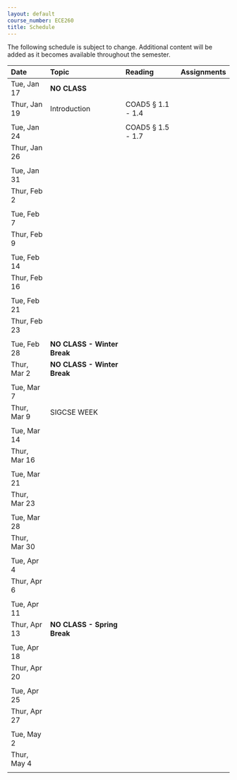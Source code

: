 ```yaml
---
layout: default
course_number: ECE260
title: Schedule
---
```


The following schedule is subject to change.
Additional content will be added as it becomes available throughout the semester.<br>


**Date**       | **Topic**                                                                                     |  **Reading**                                                |  **Assignments**                                                           
:--------------|:----------------------------------------------------------------------------------------------|:------------------------------------------------------------|:-----------------------------------------------------------------------    
Tue, Jan 17    |  **NO CLASS**                                                                                 |                                                             |
Thur, Jan 19   |  Introduction                                                                                 |  COAD5 § 1.1 - 1.4                                          |
               |                                                                                               |                                                             |
Tue, Jan 24    |                                                                                               |  COAD5 § 1.5 - 1.7                                          |
Thur, Jan 26   |                                                                                               |                                                             |
               |                                                                                               |                                                             |
Tue, Jan 31    |                                                                                               |                                                             |
Thur, Feb 2    |                                                                                               |                                                             |
               |                                                                                               |                                                             |
Tue, Feb 7     |                                                                                               |                                                             |
Thur, Feb 9    |                                                                                               |                                                             |
               |                                                                                               |                                                             |
Tue, Feb 14    |                                                                                               |                                                             |
Thur, Feb 16   |                                                                                               |                                                             |
               |                                                                                               |                                                             |
Tue, Feb 21    |                                                                                               |                                                             |
Thur, Feb 23   |                                                                                               |                                                             |
               |                                                                                               |                                                             |
Tue, Feb 28    |  **NO CLASS - Winter Break**                                                                  |                                                             |
Thur, Mar 2    |  **NO CLASS - Winter Break**                                                                  |                                                             |
               |                                                                                               |                                                             |
Tue, Mar 7     |                                                                                               |                                                             |
Thur, Mar 9    |  SIGCSE WEEK                                                                                  |                                                             |
               |                                                                                               |                                                             |
Tue, Mar 14    |                                                                                               |                                                             |
Thur, Mar 16   |                                                                                               |                                                             |
               |                                                                                               |                                                             |
Tue, Mar 21    |                                                                                               |                                                             |
Thur, Mar 23   |                                                                                               |                                                             |
               |                                                                                               |                                                             |
Tue, Mar 28    |                                                                                               |                                                             |
Thur, Mar 30   |                                                                                               |                                                             |
               |                                                                                               |                                                             |
Tue, Apr 4     |                                                                                               |                                                             |
Thur, Apr 6    |                                                                                               |                                                             |
               |                                                                                               |                                                             |
Tue, Apr 11    |                                                                                               |                                                             |
Thur, Apr 13   |  **NO CLASS - Spring Break**                                                                  |                                                             |
               |                                                                                               |                                                             |
Tue, Apr 18    |                                                                                               |                                                             |
Thur, Apr 20   |                                                                                               |                                                             |
               |                                                                                               |                                                             |
Tue, Apr 25    |                                                                                               |                                                             |
Thur, Apr 27   |                                                                                               |                                                             |
               |                                                                                               |                                                             |
Tue, May 2     |                                                                                               |                                                             |
Thur, May 4    |                                                                                               |                                                             |
               |                                                                                               |                                                             |